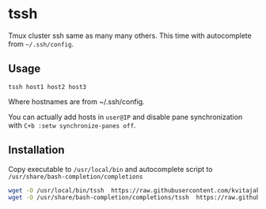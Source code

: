 # tssh
Tmux cluster ssh same as many many others. This time with autocomplete from `~/.ssh/config`.

## Usage
```shell
tssh host1 host2 host3
```

Where hostnames are from ~/.ssh/config.

You can actually add hosts in `user@IP` and disable pane synchronization with `C+b :setw synchronize-panes off`.

## Installation
Copy executable to `/usr/local/bin` and autocomplete script to `/usr/share/bash-completion/completions`
```bash
wget -O /usr/local/bin/tssh  https://raw.githubusercontent.com/kvitajakub/tssh/master/tssh
wget -O /usr/share/bash-completion/completions/tssh  https://raw.githubusercontent.com/kvitajakub/tssh/master/tssh-autocomplete
```
